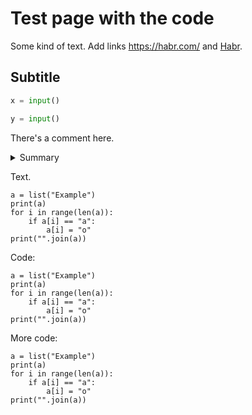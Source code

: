# Test page with the code

Some kind of text. Add links <https://habr.com/> and [Habr](https://habr.com/).

## Subtitle

```python
x = input()
```

```python
y = input()
```

There's a comment here.

<details>
<summary>Summary</summary>

````md
```python
a = int(input())
k = 0
for i in range(1, a):
    if a % i == 0:
        print(i, end=" ")
        k += 1
print(a)
if k == 1:
    print("Prime")
else:
    print("No")
```
````

**Bold text.**

</details>

Text.

```
a = list("Example")
print(a)
for i in range(len(a)):
    if a[i] == "a":
        a[i] = "o"
print("".join(a))
```

Code:

    a = list("Example")
    print(a)
    for i in range(len(a)):
        if a[i] == "a":
            a[i] = "o"
    print("".join(a))

More code:

    a = list("Example")
    print(a)
    for i in range(len(a)):
        if a[i] == "a":
            a[i] = "o"
    print("".join(a))
